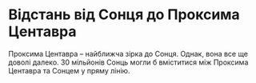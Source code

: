 # Відстань від Сонця до Проксима Центавра

Проксима Центавра – найближча зірка до Сонця. Однак, вона все ще доволі далеко.
30 мільйонів Сонць могли б вміститися між Проксима Центавра та Сонцем у пряму
лінію.
